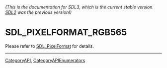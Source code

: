 ###### (This is the documentation for SDL3, which is the current stable version. [SDL2](https://wiki.libsdl.org/SDL2/) was the previous version!)
# SDL_PIXELFORMAT_RGB565

Please refer to [SDL_PixelFormat](SDL_PixelFormat) for details.

----
[CategoryAPI](CategoryAPI), [CategoryAPIEnumerators](CategoryAPIEnumerators)

